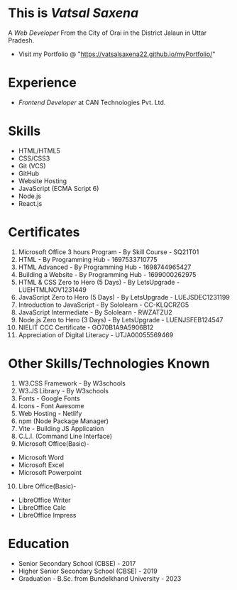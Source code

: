 # This is *Vatsal Saxena*
A *Web Developer*
From the City of Orai in the District Jalaun in Uttar Pradesh.

- Visit my Portfolio @ "https://vatsalsaxena22.github.io/myPortfolio/"

# Experience
  * *Frontend Developer* at CAN Technologies Pvt. Ltd.
 
# Skills
  * HTML/HTML5
  * CSS/CSS3
  * Git (VCS)
  * GitHub
  * Website Hosting
  * JavaScript (ECMA Script 6)
  * Node.js
  * React.js
  
# Certificates
  1. Microsoft Office 3 hours Program - By Skill Course - SQ21T01
  2. HTML - By Programming Hub - 1697533710775
  3. HTML Advanced - By Programming Hub - 1698744965427
  4. Building a Website - By Programming Hub - 1699000262975
  5. HTML & CSS Zero to Hero (5 Days) - By LetsUpgrade - LUEHTMLNOV1231449
  6. JavaScript Zero to Hero (5 Days) - By LetsUpgrade - LUEJSDEC1231199
  7. Introduction to JavaScript - By Sololearn - CC-KLQCRZG5
  8. JavaScript Intermediate - By Sololearn - RWZATZU2
  9. Node.js Zero to Hero (3 Days) - By LetsUpgrade - LUENJSFEB124547
  10. NIELIT CCC Certificate - GO70B1A9A5906B12
  11. Appreciation of Digital Literacy - UTJA00055569469

# Other Skills/Technologies Known
  1. W3.CSS Framework - By W3schools
  2. W3.JS Library - By W3schools
  3. Fonts - Google Fonts
  4. Icons - Font Awesome
  5. Web Hosting - Netlify
  6. npm (Node Package Manager)
  7. Vite - Building JS Application
  8. C.L.I. (Command Line Interface)
  9. Microsoft Office(Basic)-
  * Microsoft Word
  * Microsoft Excel
  * Microsoft Powerpoint
  10. Libre Office(Basic)-
  * LibreOffice Writer
  * LibreOffice Calc
  * LibreOffice Impress

# Education
  * Senior Secondary School (CBSE) - 2017
  * Higher Senior Secondary School (CBSE) - 2019
  * Graduation - B.Sc. from Bundelkhand University - 2023
